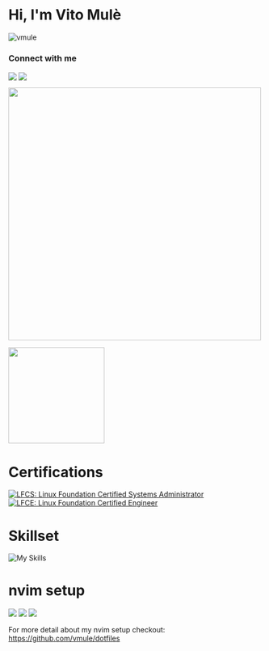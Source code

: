 <!--
[![Update badges](https://github.com/vmule/vmule/actions/workflows/update-badges.yml/badge.svg)](https://github.com/vmule/vmule/actions/workflows/update-badges.yml)
--> 
# Hi, I'm Vito Mulè

<img src="https://komarev.com/ghpvc/?username=vmule" alt="vmule" />

### Connect with me

<a href="https://linkedin.com/in/vmule" target="blank"><img align="center" src="https://img.shields.io/badge/LinkedIn-0077B5?style=for-the-badge&logo=linkedin&logoColor=white" /></a>
<a href= "mailto: mulevito@gmail.com" target="blank"><img align="center" src="https://img.shields.io/badge/Gmail-D14836?style=for-the-badge&logo=gmail&logoColor=white" /></a> 


<a href="#"><img src="https://github-readme-stats.vercel.app/api?username=vmule&show_icons=true&count_private=true&theme=transparent&hide_border=true" width="500" ></a>


<a href="#"><img src="https://github-readme-stats.vercel.app/api/top-langs/?username=vmule&layout=compact&hide=shell&theme=transparent&hide_border=true" height="190"></a>

<!--
<a href="#"><img src="https://github-readme-stats.vercel.app/api/top-langs/?username=vmule&layout=compact&hide=shell&themese=dark" width="300"></a>

-->

# Certifications
<!--START_SECTION:badges-->
[![LFCS: Linux Foundation Certified Systems Administrator](https://images.credly.com/size/110x110/images/7b3e8069-a4f3-4286-9eda-c146bf80d5ea/1_LFCS-600x600.png)](http://www.credly.com/badges/185d2a8b-900d-4b6d-9b7a-8c86621e27c9 "LFCS: Linux Foundation Certified Systems Administrator")
[![LFCE: Linux Foundation Certified Engineer](https://images.credly.com/size/110x110/images/c5bd4ec6-ff12-4d66-8ee3-a8260c6ca9c1/1_LFCE-600x600.png)](http://www.credly.com/badges/5ae6c9a1-62c7-4fea-b458-42220198e228 "LFCE: Linux Foundation Certified Engineer")
<!--END_SECTION:badges-->


# Skillset
![My Skills](https://skillicons.dev/icons?i=kubernetes,python,go,bash,neovim,git,github,jenkins,docker,prometheus,grafana,linux,aws)

<!--
,
<img src="https://img.shields.io/badge/kubernetes-326ce5.svg?&style=for-the-badge&logo=kubernetes&logoColor=white" /> 
<img src="https://img.shields.io/badge/Python-FFD43B?style=for-the-badge&logo=python&logoColor=blue" />
<img src="https://img.shields.io/badge/Go-00ADD8?style=for-the-badge&logo=go&logoColor=white" /> 
<img src="https://img.shields.io/badge/Shell_Script-121011?style=for-the-badge&logo=gnu-bash&logoColor=white" /> 
<img src="https://img.shields.io/badge/NeoVim-%2357A143.svg?&style=for-the-badge&logo=neovim&logoColor=white" /> 
<img src="https://img.shields.io/badge/iTerm2-000000?style=for-the-badge&logo=iterm2&logoColor=white" /> 
<img src="https://img.shields.io/badge/GIT-E44C30?style=for-the-badge&logo=git&logoColor=white" /> 

.
<img src="https://img.shields.io/badge/GitHub-100000?style=for-the-badge&logo=github&logoColor=white" /> 
<img src="https://img.shields.io/badge/TeamCity-000000?style=for-the-badge&logo=TeamCity&logoColor=white" /> 
<img src="https://img.shields.io/badge/Github%20Actions-282a2e?style=for-the-badge&logo=githubactions&logoColor=367cfe" /> 
<img src="https://img.shields.io/badge/Argo%20CD-1e0b3e?style=for-the-badge&logo=argo&logoColor=#d16044" /> 
<img src="https://img.shields.io/badge/iTerm2-000000?style=for-the-badge&logo=iterm2&logoColor=white" /> 
<img src="https://img.shields.io/badge/Docker-2CA5E0?style=for-the-badge&logo=docker&logoColor=white" /> 
<img src="https://img.shields.io/badge/Prometheus-000000?style=for-the-badge&logo=prometheus&labelColor=000000" /> 
<img src="https://img.shields.io/badge/Grafana-F2F4F9?style=for-the-badge&logo=grafana&logoColor=orange&labelColor=F2F4F9" /> 
-->


# nvim setup

<a href="https://dotfyle.com/vmule/dotfiles"><img src="https://dotfyle.com/vmule/dotfiles/badges/plugins" /></a>
<a href="https://dotfyle.com/vmule/dotfiles"><img src="https://dotfyle.com/vmule/dotfiles/badges/leaderkey" /></a>
<a href="https://dotfyle.com/vmule/dotfiles"><img src="https://dotfyle.com/vmule/dotfiles/badges/plugin-manager" /></a>

For more detail about my nvim setup checkout: https://github.com/vmule/dotfiles
